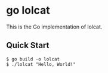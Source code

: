 # go lolcat

This is the Go implementation of lolcat. 

## Quick Start

```console
$ go build -o lolcat
$ ./lolcat "Hello, World!"
```